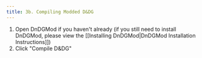 ```yaml
---
title: 3b. Compiling Modded D&DG
---
```

1. Open DnDGMod if you haven't already (if you still need to install DnDGMod, please view the [[Installing DnDGMod|DnDGMod Installation Instructions]])
2. Click "Compile D&DG"